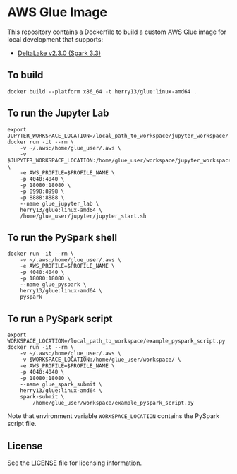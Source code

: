 # AWS Glue Image

This repository contains a Dockerfile to build a custom AWS Glue image for local
development that supports:

- [DeltaLake v2.3.0 (Spark 3.3)](https://github.com/delta-io/delta/releases/tag/v2.3.0)

## To build

```shell
docker build --platform x86_64 -t herry13/glue:linux-amd64 .
```

## To run the Jupyter Lab

```shell
export JUPYTER_WORKSPACE_LOCATION=/local_path_to_workspace/jupyter_workspace/
docker run -it --rm \
    -v ~/.aws:/home/glue_user/.aws \
    -v $JUPYTER_WORKSPACE_LOCATION:/home/glue_user/workspace/jupyter_workspace/ \
    -e AWS_PROFILE=$PROFILE_NAME \
    -p 4040:4040 \
    -p 18080:18080 \
    -p 8998:8998 \
    -p 8888:8888 \
    --name glue_jupyter_lab \
    herry13/glue:linux-amd64 \
    /home/glue_user/jupyter/jupyter_start.sh
```

## To run the PySpark shell

```shell
docker run -it --rm \
    -v ~/.aws:/home/glue_user/.aws \
    -e AWS_PROFILE=$PROFILE_NAME \
    -p 4040:4040 \
    -p 18080:18080 \
    --name glue_pyspark \
    herry13/glue:linux-amd64 \
    pyspark
```

## To run a PySpark script

```shell
export WORKSPACE_LOCATION=/local_path_to_workspace/example_pyspark_script.py
docker run -it --rm \
    -v ~/.aws:/home/glue_user/.aws \
    -v $WORKSPACE_LOCATION:/home/glue_user/workspace/ \
    -e AWS_PROFILE=$PROFILE_NAME \
    -p 4040:4040 \
    -p 18080:18080 \
    --name glue_spark_submit \
    herry13/glue:linux-amd64 \
    spark-submit \
        /home/glue_user/workspace/example_pyspark_script.py
```

Note that environment variable `WORKSPACE_LOCATION` contains the PySpark script file.

## License

See the [LICENSE](LICENSE.txt) file for licensing information.
